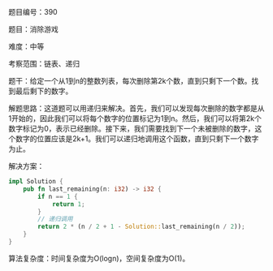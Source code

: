 题目编号：390

题目：消除游戏

难度：中等

考察范围：链表、递归

题干：给定一个从1到n的整数列表，每次删除第2k个数，直到只剩下一个数。找到最后剩下的数字。

解题思路：这道题可以用递归来解决。首先，我们可以发现每次删除的数字都是从1开始的，因此我们可以将每个数字的位置标记为1到n。然后，我们可以将第2k个数字标记为0，表示已经删除。接下来，我们需要找到下一个未被删除的数字，这个数字的位置应该是2k+1。我们可以递归地调用这个函数，直到只剩下一个数字为止。

解决方案：

```rust
impl Solution {
    pub fn last_remaining(n: i32) -> i32 {
        if n == 1 {
            return 1;
        }
        // 递归调用
        return 2 * (n / 2 + 1 - Solution::last_remaining(n / 2));
    }
}
```

算法复杂度：时间复杂度为O(logn)，空间复杂度为O(1)。